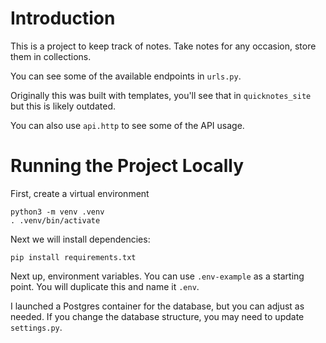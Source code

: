 # Introduction

This is a project to keep track of notes. Take notes for any occasion, store them in collections.

You can see some of the available endpoints in `urls.py`. 

Originally this was built with templates, you'll see that in `quicknotes_site` but this is likely outdated. 

You can also use `api.http` to see some of the API usage.

# Running the Project Locally

First, create a virtual environment

```
python3 -m venv .venv
. .venv/bin/activate
```

Next we will install dependencies:

```
pip install requirements.txt
```

Next up, environment variables. You can use `.env-example` as a starting point. You will duplicate this and name it `.env`. 

I launched a Postgres container for the database, but you can adjust as needed. If you change the database structure, you may need to update `settings.py`. 